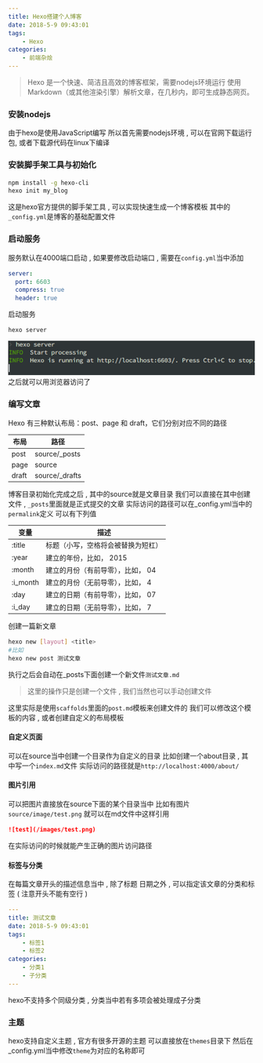```yaml
---
title: Hexo搭建个人博客
date: 2018-5-9 09:43:01
tags: 
	- Hexo
categories: 
	- 前端杂烩
---
```


> Hexo 是一个快速、简洁且高效的博客框架，需要nodejs环境运行
使用 Markdown（或其他渲染引擎）解析文章，在几秒内，即可生成静态网页。

<!-- more -->
### 安装nodejs
由于hexo是使用JavaScript编写
所以首先需要nodejs环境 , 可以在官网下载运行包, 或者下载源代码在linux下编译

### 安装脚手架工具与初始化
```bash
npm install -g hexo-cli
hexo init my_blog
```
这是hexo官方提供的脚手架工具 , 可以实现快速生成一个博客模板
其中的`_config.yml`是博客的基础配置文件

### 启动服务
服务默认在4000端口启动 , 如果要修改启动端口 , 需要在`config.yml`当中添加
```yml
server:
  port: 6603
  compress: true
  header: true
```
启动服务
```bash
hexo server
```
![hexo server](/images/前端杂烩/hexo_server.png)
之后就可以用浏览器访问了

### 编写文章
Hexo 有三种默认布局：post、page 和 draft，它们分别对应不同的路径

| 布局 | 路径 |
|----|-----|
|post|source/_posts|
|page|source|
|draft|source/_drafts|

博客目录初始化完成之后 , 其中的source就是文章目录
我们可以直接在其中创建文件 , `_posts`里面就是正式提交的文章
实际访问的路径可以在_config.yml当中的`permalink`定义
可以有下列值

| 变量 | 描述 |
| -- | -- |
| :title | 标题（小写，空格将会被替换为短杠） |
| :year | 建立的年份，比如， 2015 |
| :month | 建立的月份（有前导零），比如， 04 |
| :i_month | 建立的月份（无前导零），比如， 4 |
| :day | 建立的日期（有前导零），比如， 07 |
| :i_day | 建立的日期（无前导零），比如， 7 |

创建一篇新文章
```bash
hexo new [layout] <title>
#比如
hexo new post 测试文章
```
执行之后会自动在_posts下面创建一个新文件`测试文章.md`
> 这里的操作只是创建一个文件 , 我们当然也可以手动创建文件

这里实际是使用`scaffolds`里面的`post.md`模板来创建文件的
我们可以修改这个模板的内容 , 或者创建自定义的布局模板


#### 自定义页面
可以在source当中创建一个目录作为自定义的目录
比如创建一个about目录 , 其中写一个`index.md`文件
实际访问的路径就是`http://localhost:4000/about/`

#### 图片引用
可以把图片直接放在source下面的某个目录当中
比如有图片`source/image/test.png`
就可以在md文件中这样引用
```markdown
![test](/images/test.png)
```
在实际访问的时候就能产生正确的图片访问路径

#### 标签与分类
在每篇文章开头的描述信息当中 , 除了标题 日期之外 , 可以指定该文章的分类和标签 ( 注意开头不能有空行 )
```yml
---
title: 测试文章
date: 2018-5-9 09:43:01
tags: 
	- 标签1
	- 标签2
categories: 
	- 分类1
	- 子分类
---
```
hexo不支持多个同级分类 , 分类当中若有多项会被处理成子分类

### 主题
hexo支持自定义主题 , 官方有很多开源的主题
可以直接放在`themes`目录下
然后在_config.yml当中修改`theme`为对应的名称即可